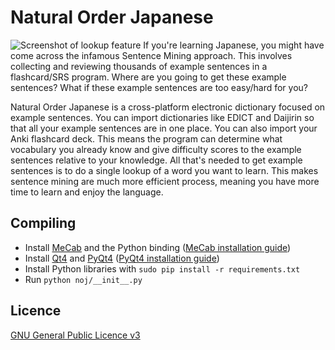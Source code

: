 Natural Order Japanese
======================
![Screenshot of lookup feature](https://cloud.githubusercontent.com/assets/1934920/4873818/1c72537c-6227-11e4-893d-d2117fa18b0a.png)
If you're learning Japanese, you might have come across the infamous Sentence Mining approach. 
This involves collecting and reviewing thousands of example sentences in a flashcard/SRS program.
Where are you going to get these example sentences?
What if these example sentences are too easy/hard for you?

Natural Order Japanese is a cross-platform electronic dictionary focused on example sentences. 
You can import dictionaries like EDICT and Daijirin so that all your example sentences are in one place.
You can also import your Anki flashcard deck. This means the program can determine what vocabulary you 
already know and give difficulty scores to the example sentences relative to your knowledge.
All that's needed to get example sentences is to do a single lookup of a word you want to learn.
This makes sentence mining are much more efficient process, meaning you have more time to learn and enjoy the language.

Compiling
---------
 - Install [MeCab](https://code.google.com/p/mecab/) and the Python binding ([MeCab installation guide](https://github.com/mcho421/noj/blob/master/installing-mecab-python.md))
 - Install [Qt4](http://qt-project.org/) and [PyQt4](http://www.riverbankcomputing.com/software/pyqt/intro) ([PyQt4 installation guide](http://www.pythoncentral.io/install-pyside-pyqt-on-windows-mac-linux/))
 - Install Python libraries with ```sudo pip install -r requirements.txt```
 - Run ```python noj/__init__.py```

Licence
-------
[GNU General Public Licence v3](http://www.gnu.org/copyleft/gpl.html)
